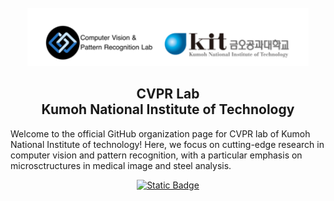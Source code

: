 <br/>
<div align="center">
  <img src="figs/labandUni.png" alt="Logo" width="450"/>
</div>

<p align="center">
  <h2 align="center" display="inline-block">CVPR Lab<br/>Kumoh National Institute of Technology</h2>
</p>


Welcome to the official GitHub organization page for CVPR lab of Kumoh National Institute of technology! Here, we focus on cutting-edge research in computer vision and pattern recognition, with a particular emphasis on microsctructures in medical image and steel analysis. 

<p align="center">
<a href="http://cvpr.kumoh.ac.kr">
  <img alt="Static Badge" src="https://img.shields.io/badge/View--LAB_Website-page?color=gray">
</a>
</p>


<!--

**Here are some ideas to get you started:**

🙋‍♀️ A short introduction - what is your organization all about?
🌈 Contribution guidelines - how can the community get involved?
👩‍💻 Useful resources - where can the community find your docs? Is there anything else the community should know?
🍿 Fun facts - what does your team eat for breakfast?
🧙 Remember, you can do mighty things with the power of [Markdown](https://docs.github.com/github/writing-on-github/getting-started-with-writing-and-formatting-on-github/basic-writing-and-formatting-syntax)
-->
